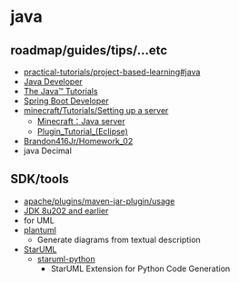 # java

## roadmap/guides/tips/...etc

* [practical-tutorials/project-based-learning#java](https://github.com/practical-tutorials/project-based-learning#java)
* [Java Developer](https://roadmap.sh/java)
* [The Java™ Tutorials ](https://docs.oracle.com/javase/tutorial/)
* [Spring Boot Developer](https://roadmap.sh/spring-boot)
* [minecraft/Tutorials/Setting up a server](https://minecraft.fandom.com/wiki/Tutorials/Setting_up_a_server)
    * [Minecraft：Java server](https://www.minecraft.net/zh-hant/download/server)
    * [Plugin_Tutorial_(Eclipse)](https://bukkit.fandom.com/wiki/Plugin_Tutorial_(Eclipse))
* [Brandon416Jr/Homework_02](https://github.com/Brandon416Jr/Homework_02)
* java Decimal

## SDK/tools

* [apache/plugins/maven-jar-plugin/usage](https://maven.apache.org/plugins/maven-jar-plugin/usage.html)
* [JDK 8u202 and earlier](https://www.oracle.com/tw/java/technologies/javase/javase8-archive-downloads.html)
* for UML
* [plantuml](https://github.com/plantuml/plantuml)
    * Generate diagrams from textual description
* [StarUML](https://staruml.io/)
    * [staruml-python](https://github.com/niklauslee/staruml-python)
        * StarUML Extension for Python Code Generation